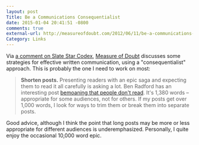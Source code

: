 ```yaml
---
layout: post
Title: Be a Communications Consequentialist
date: 2015-01-04 20:41:51 -0800
comments: true
external-url: http://measureofdoubt.com/2012/06/11/be-a-communications-consequentialist/
Category: Links
---
```


Via [a comment on Slate Star Codex](http://slatestarcodex.com/2015/01/01/untitled/#comment-170665),
[Measure of Doubt](http://measureofdoubt.com/) discusses some strategies for
effective written communication, using a "consequentialist" approach. This is
probably the one I need to work on most:

> **Shorten posts.** Presenting readers with an epic saga and expecting them to read
> it all carefully is asking a lot. Ben Radford has an interesting post
> [bemoaning that people don't read](http://www.centerforinquiry.net/blogs/show/people_dont_read_and_why_it_matters/).
> It's 1,380 words – appropriate for some audiences, not for others. If my posts
> get over 1,000 words, I look for ways to trim them or break them into separate
> posts.

Good advice, although I think the point that long posts may be more or less
appropriate for different audiences is underemphasized. Personally, I quite
enjoy the occasional 10,000 word epic.
